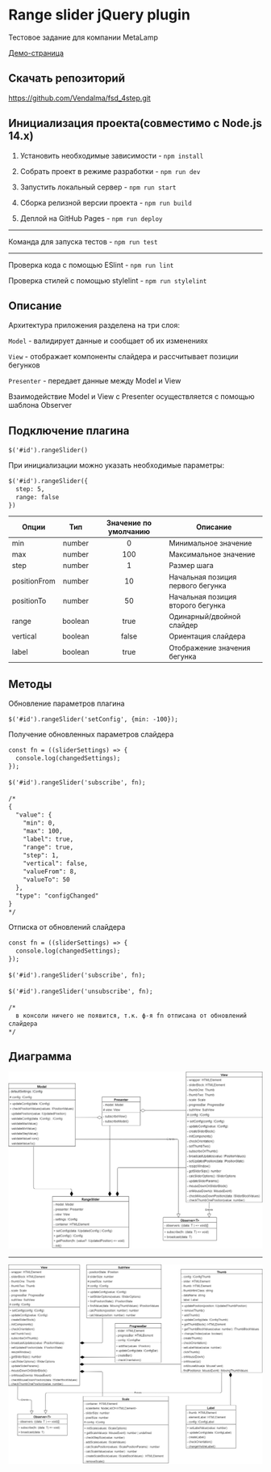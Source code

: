 # Range slider jQuery plugin

Тестовое задание для компании MetaLamp

[Демо-страница](https://vendalma.github.io/fsd_4step/)

## Скачать репозиторий

https://github.com/Vendalma/fsd_4step.git

## Инициализация проекта(совместимо с Node.js 14.x)

1. Установить необходимые зависимости - `npm install`

2. Собрать проект в режиме разработки - `npm run dev`

3. Запустить локальный сервер - `npm run start`

4. Сборка релизной версии проекта - `npm run build`

5. Деплой на GitHub Pages - `npm run deploy`

---

Команда для запуска тестов - `npm run test`

---

Проверка кода с помощью ESlint - `npm run lint`

Проверка стилей с помощью stylelint - `npm run stylelint`

## Описание

Архитектура приложения разделена на три слоя:

`Model` - валидирует данные и сообщает об их изменениях

`View` - отображает компоненты слайдера и рассчитывает позиции бегунков

`Presenter` - передает данные между Model и View

Взаимодействие Model и View c Presenter осуществляется с помощью шаблона Observer

## Подключение плагина

```
$('#id').rangeSlider()
```

При инициализации можно указать необходимые параметры:

```
$('#id').rangeSlider({
  step: 5,
  range: false
})
```

| Опции        |   Тип   | Значение по умолчанию | Описание                          |
| ------------ | :-----: | :-------------------: | --------------------------------- |
| min          | number  |           0           | Минимальное значение              |
| max          | number  |          100          | Максимальное значение             |
| step         | number  |           1           | Размер шага                       |
| positionFrom | number  |          10           | Начальная позиция первого бегунка |
| positionTo   | number  |          50           | Начальная позиция второго бегунка |
| range        | boolean |         true          | Одинарный/двойной слайдер         |
| vertical     | boolean |         false         | Ориентация слайдера               |
| label        | boolean |         true          | Отображение значения бегунка      |

## Методы

Обновление параметров плагина

```
$('#id').rangeSlider('setConfig', {min: -100});
```

Получение обновленных параметров слайдера

```
const fn = ((sliderSettings) => {
  console.log(changedSettings);
});

$('#id').rangeSlider('subscribe', fn);

/*
{
  "value": {
    "min": 0,
    "max": 100,
    "label": true,
    "range": true,
    "step": 1,
    "vertical": false,
    "valueFrom": 8,
    "valueTo": 50
  },
  "type": "configChanged"
}
*/
```

Отписка от обновлений слайдера

```
const fn = ((sliderSettings) => {
  console.log(changedSettings);
});

$('#id').rangeSlider('subscribe', fn);

$('#id').rangeSlider('unsubscribe', fn);

/*
  в консоли ничего не появится, т.к. ф-я fn отписана от обновлений слайдера
*/
```

## Диаграмма

![alt text](uml/uml-1.jpg)

---

![alt text](uml/uml-2.jpg)
